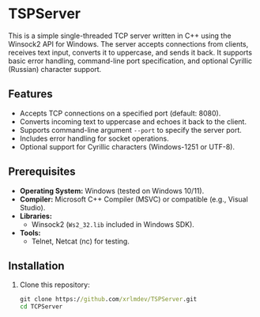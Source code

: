 # TSPServer

This is a simple single-threaded TCP server written in C++ using the Winsock2 API for Windows. The server accepts connections from clients, receives text input, converts it to uppercase, and sends it back. It supports basic error handling, command-line port specification, and optional Cyrillic (Russian) character support.

## Features
- Accepts TCP connections on a specified port (default: 8080).
- Converts incoming text to uppercase and echoes it back to the client.
- Supports command-line argument `--port` to specify the server port.
- Includes error handling for socket operations.
- Optional support for Cyrillic characters (Windows-1251 or UTF-8).

## Prerequisites
- **Operating System:** Windows (tested on Windows 10/11).
- **Compiler:** Microsoft C++ Compiler (MSVC) or compatible (e.g., Visual Studio).
- **Libraries:** 
  - Winsock2 (`Ws2_32.lib` included in Windows SDK).
- **Tools:**
  - Telnet, Netcat (nc) for testing.

## Installation
1. Clone this repository:
   ```cmd
   git clone https://github.com/xrlmdev/TSPServer.git
   cd TCPServer
